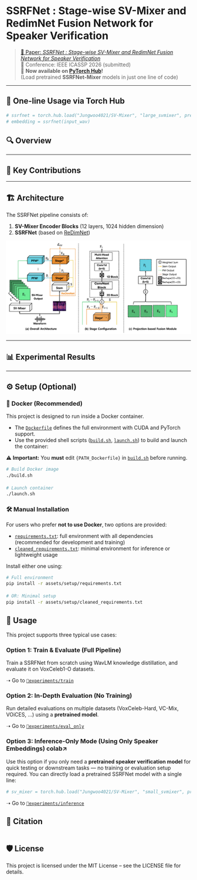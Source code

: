 
<!-- [![Torch Hub](https://img.shields.io/badge/Supported-Torch%20Hub-orange?logo=pytorch)](https://colab.research.google.com/drive/1_zGof1NGM5WgZ5sJtQfsy1D7rKq9RwxR?usp=sharing) -->

# SSRFNet : Stage-wise SV-Mixer and RedimNet Fusion Network for Speaker Verification

> [📄 Paper: *SSRFNet : Stage-wise SV-Mixer and RedimNet Fusion Network for Speaker Verification*](./assets/paper.pdf)  
> 📅 Conference: IEEE ICASSP 2026 (submitted)  
> 🚀 **Now available on [PyTorch Hub](https://colab.research.google.com/drive/1_zGof1NGM5WgZ5sJtQfsy1D7rKq9RwxR?usp=sharing)!**  
> (Load pretrained **SSRFNet-Mixer** models in just one line of code)

---

## 🚀 One-line Usage via Torch Hub

```python
# ssrfnet = torch.hub.load("Jungwoo4021/SV-Mixer", "large_svmixer", pretrained=True).eval()
# embedding = ssrfnet(input_wav)
```

## 🔍 Overview


---

## 🧠 Key Contributions

---

## 🏗️ Architecture

The SSRFNet pipeline consists of:

1. **SV-Mixer Encoder Blocks** (12 layers, 1024 hidden dimension)
2. **SSRFNet** (based on [ReDimNet](https://github.com/IDRnD/redimnet))

![SSRFNet Architecture](./assets/images/SSRFNet_architecture.png)

---

## 📊 Experimental Results


---

## ⚙️ Setup (Optional)

### 🐳 Docker (Recommended)

This project is designed to run inside a Docker container.

- The [`Dockerfile`](./assets/setup/Dockerfile) defines the full environment with CUDA and PyTorch support.
- Use the provided shell scripts ([`build.sh`](./assets/setup/build.sh), [`launch.sh`](./assets/setup/launch.sh)) to build and launch the container:

⚠️ **Important:** You **must** edit `{PATH_Dockerfile}` in [`build.sh`](./assets/setup/build.sh) before running.

```bash
# Build Docker image
./build.sh

# Launch container
./launch.sh
```

### 🛠 Manual Installation

For users who prefer **not to use Docker**, two options are provided:

- [`requirements.txt`](./assets/setup/requirements.txt): full environment with all dependencies (recommended for development and training)
- [`cleaned_requirements.txt`](./assets/setup/cleaned_requirements.txt): minimal environment for inference or lightweight usage

Install either one using:

```bash
# Full environment
pip install -r assets/setup/requirements.txt

# OR: Minimal setup
pip install -r assets/setup/cleaned_requirements.txt
```

## 🔧 Usage

This project supports three typical use cases:

### Option 1: Train & Evaluate (Full Pipeline)

Train a SSRFNet from scratch using WavLM knowledge distillation, and evaluate it on VoxCeleb1-O datasets. 

➝ Go to [`📁experiments/train`](./experiments/train/README.md)

### Option 2: In-Depth Evaluation (No Training)

Run detailed evaluations on multiple datasets (VoxCeleb-Hard, VC-Mix, VOiCES, ...) using a **pretrained model**.

➝ Go to [`📁experiments/eval_only`](./experiments/eval_only/README.md)

### Option 3: Inference-Only Mode (Using Only Speaker Embeddings) colab↗

Use this option if you only need a **pretrained speaker verification model** for quick testing or downstream tasks — no training or evaluation setup required. You can directly load a pretrained SSRFNet model with a single line:

```python
# sv_mixer = torch.hub.load("Jungwoo4021/SV-Mixer", "small_svmixer", pretrained=True).eval()
```

➝ Go to [`📁experiments/inference`](./experiments/inference/README.md)

## 📎 Citation

```bash

```

## 🛡️ License

This project is licensed under the MIT License – see the LICENSE file for details.
